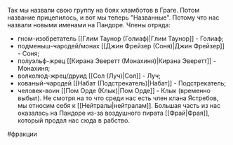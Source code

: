 Так мы назвали свою группу на боях хламботов в Граге. Потом название прицепилось, и вот мы теперь "Названные". Потому что нас назвали новыми именами на Пандоре. Члены отряда:
* гном-изобретатель [[Глим Таунор (Голиаф)|Глим Таунор]] - Голиаф;
* подменыш-чародей/монах [[Джин Фрейзер (Соня)|Джин Фрейзер]] - Соня;
* полуэльф-жрец [[Кирана Эверетт (Монахиня)|Кирана Эверетт]] - Монахиня;
* волколюд-жрец/друид [[Сол (Луч)|Сол]] - Луч;
* кованый-чародей [[Набат (Подстрекатель)|Набат]] - Подстрекатель;
* человек-воин [[Пом Орде (Клык)|Пом Орде]] - Клык (временно выбыл).
Не смотря на то что среди нас есть член клана Ястребов, мы относим себя к [[Нейтралы|нейтралам]].
Большая часть из нас оказалась на Пандоре из-за воздушного пирата [[Фрай|Фрая]], который продал нас сюда в рабство.

#фракции 